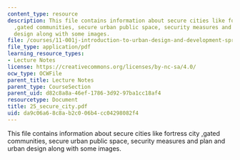 ```yaml
---
content_type: resource
description: This file contains information about secure cities like fortress city
  ,gated communities, secure urban public space, security measures and plan and urban
  design along with some images.
file: /courses/11-001j-introduction-to-urban-design-and-development-spring-2006/da9c06a68c8ab2c006b4cc04298082f4_25_secure_city.pdf
file_type: application/pdf
learning_resource_types:
- Lecture Notes
license: https://creativecommons.org/licenses/by-nc-sa/4.0/
ocw_type: OCWFile
parent_title: Lecture Notes
parent_type: CourseSection
parent_uid: d82c8a8a-46ef-1786-3d92-97ba1cc18af4
resourcetype: Document
title: 25_secure_city.pdf
uid: da9c06a6-8c8a-b2c0-06b4-cc04298082f4
---
```

This file contains information about secure cities like fortress city ,gated communities, secure urban public space, security measures and plan and urban design along with some images.